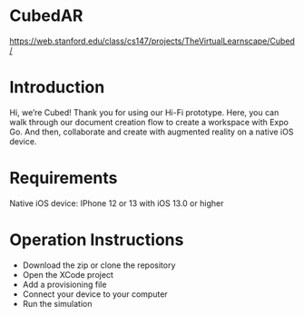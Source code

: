 # CubedAR
https://web.stanford.edu/class/cs147/projects/TheVirtualLearnscape/Cubed/

# Introduction

Hi, we’re Cubed! Thank you for using our Hi-Fi prototype. Here, you can walk through our document creation flow to create a workspace with Expo Go. And then, collaborate and create with augmented reality on a native iOS device.

# Requirements
Native iOS device: IPhone 12 or 13 with iOS 13.0 or higher

# Operation Instructions
- Download the zip or clone the repository
- Open the XCode project
- Add a provisioning file
- Connect your device to your computer
- Run the simulation
